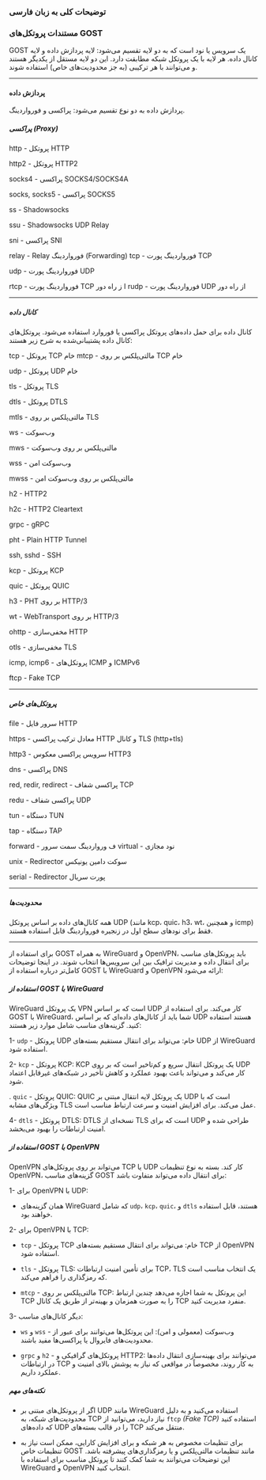 ### توضیحات کلی به زبان فارسی

### مستندات پروتکل‌های GOST
GOST یک سرویس یا نود است که به دو لایه تقسیم می‌شود: لایه پردازش داده و لایه کانال داده. هر لایه با یک پروتکل شبکه مطابقت دارد. این دو لایه مستقل از یکدیگر هستند و می‌توانند با هر ترکیبی (به جز محدودیت‌های خاص) استفاده شوند.

----------
#### پردازش داده
پردازش داده به دو نوع تقسیم می‌شود: پراکسی و فورواردینگ.

##### پراکسی (Proxy)
http - پروتکل HTTP

http2 - پروتکل HTTP2

socks4 - پراکسی SOCKS4/SOCKS4A

socks, socks5 - پراکسی SOCKS5

ss - Shadowsocks

ssu - Shadowsocks UDP Relay

sni - پراکسی SNI

relay - Relay
فورواردینگ (Forwarding)
tcp - فورواردینگ پورت TCP

udp - فورواردینگ پورت UDP

rtcp - فورواردینگ پورت TCP ا
ز راه دور
rudp - فورواردینگ پورت UDP از راه دور

-------------------

##### کانال داده
کانال داده برای حمل داده‌های پروتکل پراکسی یا فوروارد استفاده می‌شود. پروتکل‌های کانال داده پشتیبانی‌شده به شرح زیر هستند:

tcp - پروتکل TCP خام
mtcp - مالتی‌پلکس بر روی TCP خام

udp - پروتکل UDP خام

tls - پروتکل TLS

dtls - پروتکل DTLS

mtls - مالتی‌پلکس بر روی TLS

ws - وب‌سوکت

mws - مالتی‌پلکس بر روی وب‌سوکت

wss - وب‌سوکت امن

mwss - مالتی‌پلکس بر روی وب‌سوکت امن

h2 - HTTP2

h2c - HTTP2 Cleartext

grpc - gRPC

pht - Plain HTTP Tunnel

ssh, sshd - SSH

kcp - پروتکل KCP

quic - پروتکل QUIC

h3 - PHT بر روی HTTP/3

wt - WebTransport بر روی HTTP/3

ohttp - مخفی‌سازی HTTP

otls - مخفی‌سازی TLS

icmp, icmp6 - پروتکل‌های ICMP و ICMPv6

ftcp - Fake TCP

-----------------------


##### پروتکل‌های خاص
file - سرور فایل HTTP

https - معادل ترکیب پراکسی HTTP و کانال TLS (http+tls)

http3 - سرویس پراکسی معکوس HTTP3

dns - پراکسی DNS

red, redir, redirect - پراکسی شفاف TCP

redu - پراکسی شفاف UDP

tun - دستگاه TUN

tap - دستگاه TAP

forward - ف
ورواردینگ سمت سرور
virtual - نود مجازی

unix - Redirector سوکت دامین یونیکس

serial - Redirector پورت سریال

-----------


##### محدودیت‌ها
همه کانال‌های داده بر اساس پروتکل UDP (مانند kcp، quic، h3، wt، و همچنین icmp) فقط برای نودهای سطح اول در زنجیره فورواردینگ قابل استفاده هستند.

----------

برای استفاده از GOST به همراه WireGuard و OpenVPN، باید پروتکل‌های مناسب برای انتقال داده و مدیریت ترافیک بین این سرویس‌ها انتخاب شوند. در اینجا توضیحات کامل‌تر درباره استفاده از GOST با WireGuard و OpenVPN ارائه می‌شود:

##### استفاده از GOST با WireGuard
WireGuard یک پروتکل VPN است که بر اساس UDP کار می‌کند. برای استفاده از GOST با WireGuard، شما باید از کانال‌های داده‌ای که بر اساس UDP هستند استفاده کنید. گزینه‌های مناسب شامل موارد زیر هستند:

1- `udp` - پروتکل UDP خام:
می‌تواند برای انتقال مستقیم بسته‌های UDP از WireGuard استفاده شود.

2- `kcp` - پروتکل KCP:
KCP یک پروتکل انتقال سریع و کم‌تاخیر است که بر روی UDP کار می‌کند و می‌تواند باعث بهبود عملکرد و کاهش تأخیر در شبکه‌های غیرقابل اعتماد شود.

. `quic` - پروتکل QUIC:
QUIC یک پروتکل لایه انتقال مبتنی بر UDP است که با ویژگی‌های مشابه TLS عمل می‌کند. برای افزایش امنیت و سرعت ارتباط مناسب است.

4- `dtls` - پروتکل DTLS:
DTLS نسخه‌ای از TLS است که برای UDP طراحی شده و امنیت ارتباطات را بهبود می‌بخشد.


##### استفاده از GOST با OpenVPN
OpenVPN می‌تواند بر روی پروتکل‌های TCP یا UDP کار کند. بسته به نوع تنظیمات OpenVPN، گزینه‌های مناسب GOST برای انتقال داده می‌تواند متفاوت باشد:

1- برای OpenVPN با UDP:

  * همان گزینه‌های WireGuard که شامل `udp`، `kcp`، `quic`، و `dtls` هستند، قابل استفاده خواهند بود.

2- برای OpenVPN با TCP:

  * `tcp` - پروتکل TCP خام:
می‌تواند برای انتقال مستقیم بسته‌های TCP از OpenVPN استفاده شود.

* `tls` - پروتکل TLS:
برای تأمین امنیت ارتباطات TCP، TLS یک انتخاب مناسب است که رمزگذاری را فراهم می‌کند.

* `mtcp` - مالتی‌پلکس بر روی TCP:
این پروتکل به شما اجازه می‌دهد چندین ارتباط TCP را به صورت همزمان و بهینه‌تر از طریق یک کانال TCP منفرد مدیریت کنید.

3- دیگر کانال‌های مناسب:

* `ws` و `wss` - وب‌سوکت (معمولی و امن):
این پروتکل‌ها می‌توانند برای عبور از محدودیت‌های فایروال یا پراکسی‌ها مفید باشند.

* `grpc` و `h2` - پروتکل‌های گرافیکی و HTTP2:
می‌توانند برای بهینه‌سازی انتقال داده‌ها در ارتباطات TCP به کار روند، مخصوصاً در مواقعی که نیاز به پوشش بالای امنیت و عملکرد داریم.

##### نکته‌های مهم
  * اگر از پروتکل‌های مبتنی بر UDP مانند WireGuard استفاده می‌کنید و به دلیل محدودیت‌های شبکه، به TCP نیاز دارید، می‌توانید از `ftcp` *(Fake TCP)* استفاده کنید که داده‌های UDP را در قالب بسته‌های TCP منتقل می‌کند.

  * برای تنظیمات مخصوص به هر شبکه و برای افزایش کارایی، ممکن است نیاز به تنظیمات خاص GOST مانند تنظیمات مالتی‌پلکس و یا رمزگذاری‌های پیشرفته باشد.
این توضیحات می‌توانند به شما کمک کنند تا پروتکل مناسب برای استفاده با WireGuard و OpenVPN انتخاب کنید.
